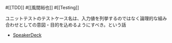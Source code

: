 #[[TDD]] #[[風間裕也]] #[[Testing]]

ユニットテストのテストケース名は、入力値を列挙するのではなく論理的な組み合わせとしての意図・目的を込めるようにすべき。という話

- [SpeakerDeck](https://speakerdeck.com/nihonbuson/tesutokodonihatesutofalseyi-tu-woip-meyou)
